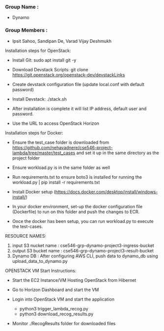 ### Group Name :
- Dynamo

### Group Members :

- Ipsit Sahoo, Sandipan De, Varad Vijay Deshmukh

Installation steps for OpenStack:

- Install Git: sudo apt install git -y

- Download Devstack Scripts: git clone https://git.openstack.org/openstack-dev/devstackLinks 

- Create devstack configuration file (update local.conf with default password)

- Install Devstack: ./stack.sh

- After installation is complete it will list IP address, default user and password.

- Use the URL to access OpenStack Horizon

Installation steps for Docker:

- Ensure the test_case folder is downloaded from https://github.com/nehavadnere/cse546-project-lambda/tree/master/test_cases and set it up in the same directory as the project folder

- Ensure workload.py is in the same folder as well

- Run requirements.txt to ensure boto3 is installed for running the workload.py | pip install -r requirements.txt

- Install Docker setup (https://docs.docker.com/desktop/install/windows-install/)

 - In your docker environment, set-up the docker configuration file (Dockerfile) to run on this folder and push the changes to ECR.

- Once the docker has been setup, you can run workload.py to execute the test-cases.

RESOURCE NAMES:

1. input S3 nucket name : cse546-grp-dynamo-project3-ingress-bucket
2. output S3 bucket name : cse546-grp-dynamo-project3-result-bucket
3. Dynamo DB : After configuring AWS CLI, push data to dynamo_db using upload_data_to_dynamo.py


OPENSTACK VM Start Instructions:

- Start the EC2 Instance/VM Hosting OpenStack from Hibernet

- Go to Horizon Dashboard and start the VM

- Login into OpenStack VM and start the application
  - python3 trigger_lambda_recog.py
  - python3 download_recog_results.py

- Monitor ./RecogResults folder for downloaded files
